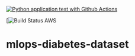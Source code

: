 [![Python application test with Github Actions](https://github.com/shosseini811/mlops-diabetes-dataset/actions/workflows/CI.yml/badge.svg)](https://github.com/shosseini811/mlops-diabetes-dataset/actions/workflows/CI.yml)

[![Build Status AWS](https://codebuild.us-east-2.amazonaws.com/badges?uuid=eyJlbmNyeXB0ZWREYXRhIjoiaGlGTGptVTBCb1gzTnNUS2hVaVJkTjgxQUd5a0daUDlMWW5iQWluRWZoNWdaOWtyQ3pwQkJKVDZzMWlObENpK1FndkYvUEJSUVFaNzdNNUY5aEQvUS84PSIsIml2UGFyYW1ldGVyU3BlYyI6ImsxUVlUN3ZXbVVlRExaMTIiLCJtYXRlcmlhbFNldFNlcmlhbCI6MX0%3D&branch=main)

# mlops-diabetes-dataset
